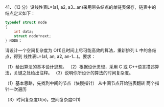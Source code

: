 41．（13 分）设线性表L=(a1, a2, a3...an)采用带头结点的单链表保存，链表中的
结点定义如下：

```c
typedef struct node
{ 	
    int data;
	struct node*next;
} NODE；
```

请设计一个空间复杂度为 O(1)且时间上尽可能高效的算法，重新排列 L 中的各结点，得到
线性表L=(a1, an, a2, an-1...)。要求：

（1）给出算法的基本设计思想。 
（2）根据设计思想，采用 C 或 C++语言描述算法，关键之处给出注释。 
（3）说明你所设计的算法的时间复杂度。

（1）基本思路，先找到中间的节点（快慢指针）
从中间节点开始链表翻转
两个指针一次遍历

（3）时间复杂度O(n)，空间复杂度O(1)